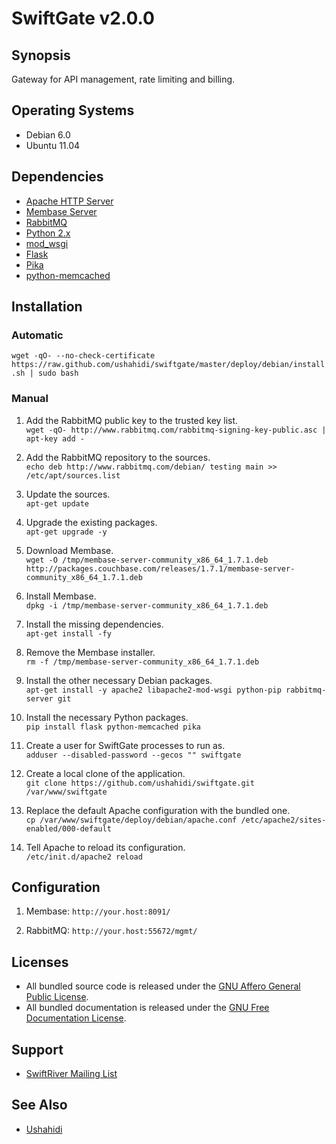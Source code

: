 # SwiftGate v2.0.0

## Synopsis

Gateway for API management, rate limiting and billing.

## Operating Systems

* Debian 6.0
* Ubuntu 11.04

## Dependencies

* [Apache HTTP Server](http://httpd.apache.org/)
* [Membase Server](http://www.couchbase.org/)
* [RabbitMQ](http://www.rabbitmq.com/)
* [Python 2.x](http://python.org/)
* [mod_wsgi](http://code.google.com/p/modwsgi/)
* [Flask](http://flask.pocoo.org/)
* [Pika](http://pika.github.com/)
* [python-memcached](http://www.tummy.com/Community/software/python-memcached/)

## Installation

### Automatic

`wget -qO- --no-check-certificate https://raw.github.com/ushahidi/swiftgate/master/deploy/debian/install.sh | sudo bash`

### Manual

1. Add the RabbitMQ public key to the trusted key list.  
`wget -qO- http://www.rabbitmq.com/rabbitmq-signing-key-public.asc | apt-key add -`
	 	
2. Add the RabbitMQ repository to the sources.  
`echo deb http://www.rabbitmq.com/debian/ testing main >> /etc/apt/sources.list`

3. Update the sources.  
`apt-get update`

4. Upgrade the existing packages.  
`apt-get upgrade -y`

5. Download Membase.  
`wget -O /tmp/membase-server-community_x86_64_1.7.1.deb http://packages.couchbase.com/releases/1.7.1/membase-server-community_x86_64_1.7.1.deb`

6. Install Membase.  
`dpkg -i /tmp/membase-server-community_x86_64_1.7.1.deb`

7. Install the missing dependencies.  
`apt-get install -fy`

8. Remove the Membase installer.  
`rm -f /tmp/membase-server-community_x86_64_1.7.1.deb`

9. Install the other necessary Debian packages.  
`apt-get install -y apache2 libapache2-mod-wsgi python-pip rabbitmq-server git`

10. Install the necessary Python packages.  
`pip install flask python-memcached pika`

11. Create a user for SwiftGate processes to run as.  
`adduser --disabled-password --gecos "" swiftgate`

12. Create a local clone of the application.  
`git clone https://github.com/ushahidi/swiftgate.git /var/www/swiftgate`

13. Replace the default Apache configuration with the bundled one.  
`cp /var/www/swiftgate/deploy/debian/apache.conf /etc/apache2/sites-enabled/000-default`

14. Tell Apache to reload its configuration.  
`/etc/init.d/apache2 reload`

## Configuration

1. Membase: `http://your.host:8091/`

2. RabbitMQ: `http://your.host:55672/mgmt/`

## Licenses

* All bundled source code is released under the [GNU Affero General Public License](http://www.gnu.org/licenses/agpl.html).
* All bundled documentation is released under the [GNU Free Documentation License](http://www.gnu.org/licenses/fdl.html).

## Support

* [SwiftRiver Mailing List](http://groups.google.com/group/swiftriver)

## See Also

* [Ushahidi](http://ushahidi.com/)
